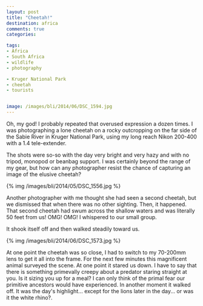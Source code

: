 ```yaml
---
layout: post
title: "Cheetah!"
destination: africa
comments: true
categories:

tags:
- Africa
- South Africa
- wildlife
- photography

- Kruger National Park
- cheetah
- tourists


image: /images/bli/2014/06/DSC_1594.jpg
---
```


Oh, my god! I probably repeated that overused expression a dozen times. I was photographing a lone cheetah on a rocky outcropping on the far side of the Sabie River in Kruger National Park, using my long reach Nikon 200-400 with a 1.4 tele-extender.

<!--more-->

The shots were so-so with the day very bright and very hazy and with no tripod, monopod or beanbag support. I was certainly beyond the range of my gear, but how can any photographer resist the chance of capturing an image of the elusive cheetah?

{% img /images/bli/2014/05/DSC_1556.jpg %}

Another photographer with me thought she had seen a second cheetah, but we dismissed that when there was no other sighting. Then, it happened. That second cheetah had swum across the shallow waters and was literally 50 feet from us! OMG! OMG! I whispered to our small group. 

It shook itself off and then walked steadily toward us. 

{% img /images/bli/2014/06/DSC_1573.jpg %}

At one point the cheetah was so close, I had to switch to my 70-200mm lens to get it all into the frame. For the next few minutes this magnificent animal surveyed the scene. At one point it stared us down. I have to say that there is something primevally creepy about a predator staring straight at you. Is it sizing you up for a meal? I can only think of the primal fear our primitive ancestors would have experienced. In another moment it walked off. It was the day's highlight... except for the lions later in the day... or was it the white rhino?. 

